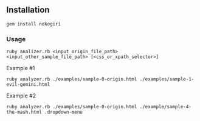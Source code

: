 ## Installation


```
gem install nokogiri
```

### Usage

```
ruby analizer.rb <input_origin_file_path> <input_other_sample_file_path> [<css_or_xpath_selector>]
```

Example #1
```
ruby analyzer.rb ./examples/sample-0-origin.html ./examples/sample-1-evil-gemini.html
```

Example #2

```
ruby analyzer.rb ./examples/sample-0-origin.html ./example/sample-4-the-mash.html .dropdown-menu
```